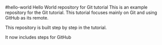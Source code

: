 #hello-world
Hello World repository for Git tutorial
This is an example repository for the Git tutorial.
This tutorial focuses mainly on Git and using GitHub as its remote.

This repository is built step  by step in the tutorial.

It now includes steps for GitHub

